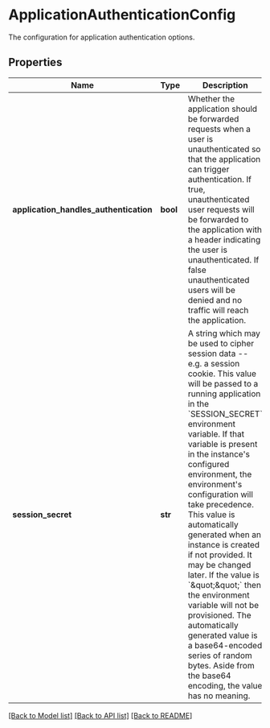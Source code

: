 # ApplicationAuthenticationConfig

The configuration for application authentication options. 
## Properties
Name | Type | Description | Notes
------------ | ------------- | ------------- | -------------
**application_handles_authentication** | **bool** | Whether the application should be forwarded requests when a user is unauthenticated so that the application can trigger authentication. If true, unauthenticated user requests will be forwarded to the application with a header indicating the user is unauthenticated. If false unauthenticated users will be denied and no traffic will reach the application.  | [optional] 
**session_secret** | **str** | A string which may be used to cipher session data -- e.g. a session cookie. This value will be passed to a running application in the &#x60;SESSION_SECRET&#x60; environment variable. If that variable is present in the instance&#39;s configured environment, the environment&#39;s configuration will take precedence. This value is automatically generated when an instance is created if not provided. It may be changed later. If the value is &#x60;\&quot;\&quot;&#x60; then the environment variable will not be provisioned. The automatically generated value is a base64-encoded series of random bytes. Aside from the base64 encoding, the value has no meaning.  | [optional] 

[[Back to Model list]](../README.md#documentation-for-models) [[Back to API list]](../README.md#documentation-for-api-endpoints) [[Back to README]](../README.md)


